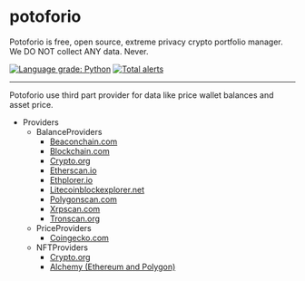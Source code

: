 # potoforio
Potoforio is free, open source, extreme privacy crypto portfolio manager. We DO NOT collect ANY data. Never.

[![Language grade: Python](https://img.shields.io/lgtm/grade/python/g/misaka-eth/potoforio.svg?logo=lgtm&logoWidth=18)](https://lgtm.com/projects/g/misaka-eth/potoforio/context:python)
[![Total alerts](https://img.shields.io/lgtm/alerts/g/misaka-eth/potoforio.svg?logo=lgtm&logoWidth=18)](https://lgtm.com/projects/g/misaka-eth/potoforio/alerts/)

---
Potoforio use third part provider for data like price wallet balances and asset price.

- Providers
  - BalanceProviders
    - [Beaconchain.com](https://github.com/misaka-eth/potoforio/blob/main/potoforio/providers/beaconchain/beaconchain.py)
    - [Blockchain.com](https://github.com/misaka-eth/potoforio/blob/main/potoforio/providers/blockchain/blockchain.py)
    - [Crypto.org](https://github.com/misaka-eth/potoforio/blob/main/potoforio/providers/cryptocom/cryptocom.py)
    - [Etherscan.io](https://github.com/misaka-eth/potoforio/blob/main/potoforio/providers/etherscan/etherscan.py)
    - [Ethplorer.io](https://github.com/misaka-eth/potoforio/blob/main/potoforio/providers/ethplorer/ethplorer.py)
    - [Litecoinblockexplorer.net](https://github.com/misaka-eth/potoforio/blob/main/potoforio/providers/litecoinblockexplorer/litecoinblockexplorer.py)
    - [Polygonscan.com](https://github.com/misaka-eth/potoforio/blob/main/potoforio/providers/polygonscan/polygonscan.py)
    - [Xrpscan.com](https://github.com/misaka-eth/potoforio/tree/main/potoforio/providers/xrpscan)
    - [Tronscan.org](https://github.com/misaka-eth/potoforio/blob/main/potoforio/providers/tronscan/tronscan.py)
  - PriceProviders
    - [Coingecko.com](https://github.com/misaka-eth/potoforio/tree/main/potoforio/providers/coingecko)
  - NFTProviders
    - [Crypto.org](https://github.com/misaka-eth/potoforio/blob/main/potoforio/providers/cryptocom/cryptocom.py)
    - [Alchemy (Ethereum and Polygon)](https://github.com/misaka-eth/potoforio/blob/main/potoforio/providers/alchemy/alchemy.py)
